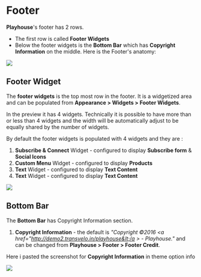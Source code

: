 # Footer

**Playhouse**'s footer has 2 rows.

* The first row is called **Footer Widgets**
* Below the footer widgets is the **Bottom Bar** which has **Copyright Information** on the middle.
Here is the Footer's anatomy:

![](http://transvelo.github.io/docs/playhouse/images/footer-anatomy.png)

## Footer Widget

The **footer widgets** is the top most row in the footer. It is a widgetized area and can be populated from **Appearance > Widgets > Footer Widgets**.

In the preview it has 4 widgets. Technically it is possible to have more than or less than 4 widgets and the width will be automatically adjust to be equally shared by the number of widgets.

By default the footer widgets is populated with 4 widgets and they are :

1. **Subscribe & Connect** Widget - configured to display **Subscribe form** & **Social Icons**
2. **Custom Menu** Widget - configured to display **Products**
3. **Text** Widget - configured to display **Text Content**
4. **Text** Widget - configured to display **Text Content**

![](http://transvelo.github.io/docs/playhouse/images/footer-widget-setting.png)


## Bottom Bar

The **Bottom Bar** has Copyright Information section.

1. **Copyright Information** - the default is *"Copyright &copy;2016 &lt;a href="http://demo2.transvelo.in/playhouse&lt;/a &gt; - Playhouse."* and can be changed from **Playhouse > Footer > Footer Credit**.

Here i pasted the screenshot for **Copyright Information** in  theme option info

![](http://transvelo.github.io/docs/playhouse/images/theme-options-footer.png)




